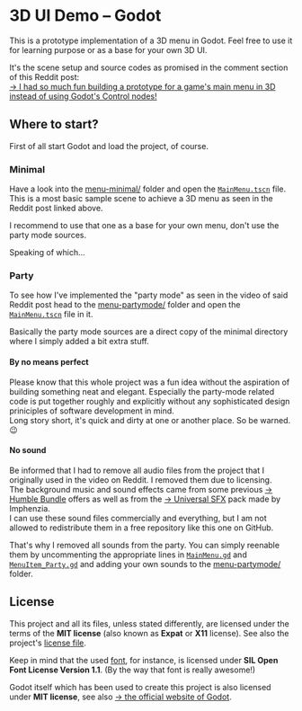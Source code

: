 # 3D UI Demo – Godot

This is a prototype implementation of a 3D menu in Godot. Feel free to use it for learning purpose or as a base for your own 3D UI.

It's the scene setup and source codes as promised in the comment section of this Reddit post:  
[&rarr; I had so much fun building a prototype for a game's main menu in 3D instead of using Godot's Control nodes!](https://www.reddit.com/r/godot/comments/wbrvhj/i_had_so_much_fun_building_a_prototype_for_a/)


## Where to start?

First of all start Godot and load the project, of course.


### Minimal

Have a look into the [menu-minimal/](./menu-minimal/) folder and open the [`MainMenu.tscn`](./menu-minimal/MainMenu.tscn) file.  
This is a most basic sample scene to achieve a 3D menu as seen in the Reddit post linked above.

I recommend to use that one as a base for your own menu, don't use the party mode sources.

Speaking of which…


### Party

To see how I've implemented the "party mode" as seen in the video of said Reddit post head to the [menu-partymode/](./menu-partymode/) folder and open the [`MainMenu.tscn`](./menu-partymode/MainMenu.tscn) file in it.

Basically the party mode sources are a direct copy of the minimal directory where I simply added a bit extra stuff.


#### By no means perfect

Please know that this whole project was a fun idea without the aspiration of building something neat and elegant. Especially the party-mode related code is put together roughly and explicitly without any sophisticated design priniciples of software development in mind.  
Long story short, it's quick and dirty at one or another place. So be warned. 😉


#### No sound

Be informed that I had to remove all audio files from the project that I originally used in the video on Reddit. I removed them due to licensing.  
The background music and sound effects came from some previous [&rarr; Humble Bundle](https://www.humblebundle.com/software) offers as well as from the [&rarr; Universal SFX](https://imphenzia.com/universal-sound-fx) pack made by Imphenzia.  
I can use these sound files commercially and everything, but I am not allowed to redistribute them in a free repository like this one on GitHub.

That's why I removed all sounds from the party. You can simply reenable them by uncommenting the appropriate lines in [`MainMenu.gd`](./menu-partymode/MainMenu.gd) and [`MenuItem_Party.gd`](./menu-partymode/MenuItem_Party.gd) and adding your own sounds to the [menu-partymode/](./menu-partymode/) folder.


## License

This project and all its files, unless stated differently, are licensed under the terms of the **MIT license** (also known as **Expat** or **X11** license). See also the project's [license file](./LICENSE).

Keep in mind that the used [font](./fonts/JetBrainsMono-2.242/), for instance, is licensed under **SIL Open Font License Version 1.1**. (By the way that font is really awesome!)

Godot itself which has been used to create this project is also licensed under **MIT license**, see also [&rarr; the official website of Godot](https://godotengine.org/license).
